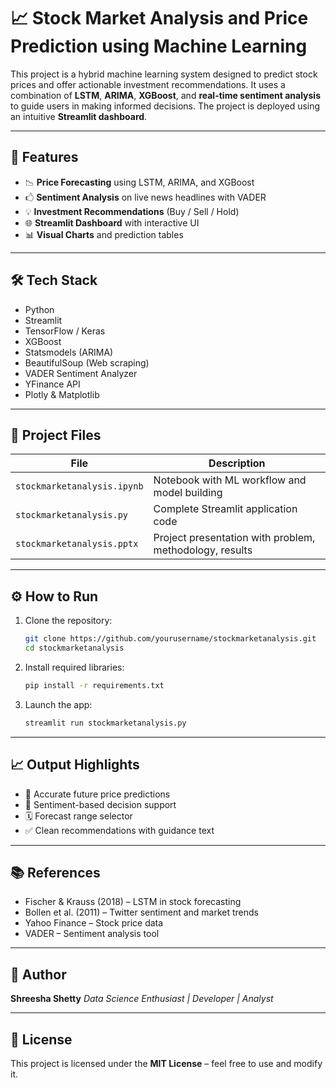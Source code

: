 # 📈 Stock Market Analysis and Price Prediction using Machine Learning

This project is a hybrid machine learning system designed to predict stock prices and offer actionable investment recommendations. It uses a combination of **LSTM**, **ARIMA**, **XGBoost**, and **real-time sentiment analysis** to guide users in making informed decisions. The project is deployed using an intuitive **Streamlit dashboard**.

---

## 🚀 Features

* 📉 **Price Forecasting** using LSTM, ARIMA, and XGBoost
* 🖒 **Sentiment Analysis** on live news headlines with VADER
* 💡 **Investment Recommendations** (Buy / Sell / Hold)
* 🌐 **Streamlit Dashboard** with interactive UI
* 📊 **Visual Charts** and prediction tables

---

## 🛠️ Tech Stack

* Python
* Streamlit
* TensorFlow / Keras
* XGBoost
* Statsmodels (ARIMA)
* BeautifulSoup (Web scraping)
* VADER Sentiment Analyzer
* YFinance API
* Plotly & Matplotlib

---

## 📂 Project Files

| File                        | Description                                             |
| --------------------------- | ------------------------------------------------------- |
| `stockmarketanalysis.ipynb` | Notebook with ML workflow and model building            |
| `stockmarketanalysis.py`    | Complete Streamlit application code                     |
| `stockmarketanalysis.pptx`  | Project presentation with problem, methodology, results |

---

## ⚙️ How to Run

1. Clone the repository:

   ```bash
   git clone https://github.com/yourusername/stockmarketanalysis.git
   cd stockmarketanalysis
   ```

2. Install required libraries:

   ```bash
   pip install -r requirements.txt
   ```

3. Launch the app:

   ```bash
   streamlit run stockmarketanalysis.py
   ```

---

## 📈 Output Highlights

* 🔮 Accurate future price predictions
* 🧠 Sentiment-based decision support
* 🗓️ Forecast range selector
* ✅ Clean recommendations with guidance text

---

## 📚 References

* Fischer & Krauss (2018) – LSTM in stock forecasting
* Bollen et al. (2011) – Twitter sentiment and market trends
* Yahoo Finance – Stock price data
* VADER – Sentiment analysis tool

---

## 👤 Author

**Shreesha Shetty**
*Data Science Enthusiast | Developer | Analyst*

---

## 📌 License

This project is licensed under the **MIT License** – feel free to use and modify it.
